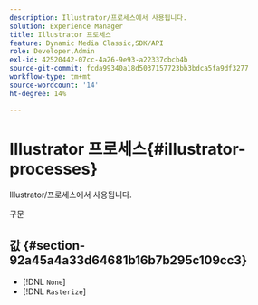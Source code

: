 ```yaml
---
description: Illustrator/프로세스에서 사용됩니다.
solution: Experience Manager
title: Illustrator 프로세스
feature: Dynamic Media Classic,SDK/API
role: Developer,Admin
exl-id: 42520442-07cc-4a26-9e93-a22337cbcb4b
source-git-commit: fcda99340a18d5037157723bb3bdca5fa9df3277
workflow-type: tm+mt
source-wordcount: '14'
ht-degree: 14%

---
```


# Illustrator 프로세스{#illustrator-processes}

Illustrator/프로세스에서 사용됩니다.

구문

## 값 {#section-92a45a4a33d64681b16b7b295c109cc3}

* [!DNL `None`]
* [!DNL `Rasterize`]
